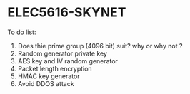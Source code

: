 # ELEC5616-SKYNET

To do list:
1. Does thie prime group (4096 bit) suit? why or why not ?
2. Random generator private key 
3. AES key and IV random generator
4. Packet length encryption
5. HMAC key generator
6. Avoid DDOS attack
